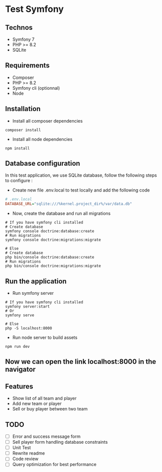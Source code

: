 # Test Symfony
## Technos
* Symfony 7
* PHP >= 8.2
* SQLite
## Requirements
* Composer
* PHP >= 8.2
* Symfony cli (optionnal)
* Node

## Installation
* Install all composer dependencies
```shell
composer install
```
* Install all node dependencies
```shell
npm install
```

## Database configuration
In this test application, we use SQLite database, follow the following steps to configure :
* Create new file .env.local to test locally and add the following code
```ini
# .env.local
DATABASE_URL="sqlite:///%kernel.project_dir%/var/data.db"
```
* Now, create the database and run all migrations
```shell
# If you have symfony cli installed
# Create database
symfony console doctrine:database:create
# Run migrations
symfony console doctrine:migrations:migrate

# Else
# Create database
php bin/console doctrine:database:create
# Run migrations
php bin/console doctrine:migrations:migrate
```

## Run the application
* Run symfony server
```shell
# If you have symfony cli installed
symfony server:start
# Or
symfony serve

# Else
php -S localhost:8000
```
* Run node server to build assets
```shell
npm run dev
```

## Now we can open the link localhost:8000 in the navigator

## Features
* Show list of all team and player
* Add new team or player
* Sell or buy player between two team

## TODO
- [ ] Error and success message form
- [ ] Sell player form handling database constraints
- [ ] Unit Test
- [ ] Rewrite readme
- [ ] Code review
- [ ] Query optimization for best performance